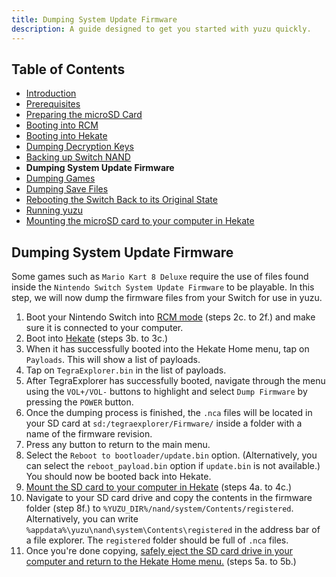 ```yaml
---
title: Dumping System Update Firmware
description: A guide designed to get you started with yuzu quickly.
---
```


## Table of Contents

* [Introduction](../../index.md)
* [Prerequisites](../1-prerequisites/index.md)
* [Preparing the microSD Card](../2-prepare-sd-card/index.md)
* [Booting into RCM](../3-boot-to-rcm/index.md)
* [Booting into Hekate](../4-boot-to-hekate/index.md)
* [Dumping Decryption Keys](../5-dump-keys/index.md)
* [Backing up Switch NAND](../6-nand-backup/index.md)
* **Dumping System Update Firmware**
* [Dumping Games](../8-dump-games/index.md)
* [Dumping Save Files](../9-dump-saves/index.md)
* [Rebooting the Switch Back to its Original State](../10-reboot-to-stock/index.md)
* [Running yuzu](11-running-yuzu/index.md)
* [Mounting the microSD card to your computer in Hekate](../hekate-ums/index.md)

## Dumping System Update Firmware

Some games such as `Mario Kart 8 Deluxe` require the use of files found inside the `Nintendo Switch System Update Firmware` to be playable. In this step, we will now dump the firmware files from your Switch for use in yuzu.

1. Boot your Nintendo Switch into [RCM mode](#booting-into-rcm) (steps 2c. to 2f.) and make sure it is connected to your computer.
2. Boot into [Hekate](#booting-into-hekate) (steps 3b. to 3c.)
3. When it has successfully booted into the Hekate Home menu, tap on `Payloads`. This will show a list of payloads.
4. Tap on `TegraExplorer.bin` in the list of payloads.
5. After TegraExplorer has successfully booted, navigate through the menu using the `VOL+/VOL-` buttons to highlight and select `Dump Firmware` by pressing the `POWER` button.
6. Once the dumping process is finished, the `.nca` files will be located in your SD card at `sd:/tegraexplorer/Firmware/` inside a folder with a name of the firmware revision.
7. Press any button to return to the main menu.
8. Select the `Reboot to bootloader/update.bin` option. (Alternatively, you can select the `reboot_payload.bin` option if `update.bin` is not available.) You should now be booted back into Hekate.
9. [Mount the SD card to your computer in Hekate](#mounting-the-microsd-card-to-your-computer-in-hekate) (steps 4a. to 4c.)
10. Navigate to your SD card drive and copy the contents in the firmware folder (step 8f.) to `%YUZU_DIR%/nand/system/Contents/registered`. Alternatively, you can write `%appdata%\yuzu\nand\system\Contents\registered` in the address bar of a file explorer. The `registered` folder should be full of `.nca` files.
11. Once you're done copying, [safely eject the SD card drive in your computer and return to the Hekate Home menu.](#mounting-the-microsd-card-to-your-computer-in-hekate) (steps 5a. to 5b.)
